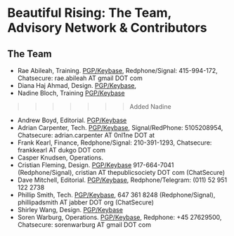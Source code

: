 Beautiful Rising: The Team, Advisory Network & Contributors
===========================================================

## The Team

* Rae Abileah, Training. [PGP/Keybase](https://keybase.io/raeabileah), Redphone/Signal: 415-994-172, Chatsecure: rae.abileah AT gmail DOT com
* Diana Haj Ahmad, Design. [PGP/Keybase](https://keybase.io/diana_tps), 
* Nadine Bloch, Training [PGP/Keybase](https://keybase.io/nadinebloch)
>>>>>>> Added Nadine
* Andrew Boyd, Editorial. [PGP/Keybase](https://keybase.io/brotherboyd)
* Adrian Carpenter, Tech. [PGP/Keybase](https://keybase.io/adriancarpenter), Signal/RedPhone: 5105208954, Chatsecure: adrian.carpenter AT 0nl1ne DOT at
* Frank Kearl, Finance, Redphone/Signal: 210-391-1293, Chatsecure: frankkearl AT dukgo DOT com
* Casper Knudsen, Operations. 
* Cristian Fleming, Design. [PGP/Keybase](https://keybase.io/cristianffff) 917-664-7041 (Redphone/Signal), cristian AT thepublicsociety DOT com (ChatSecure)
* Dave Mitchell, Editorial. [PGP/Keybase](https://keybase.io/daveomitchell), Redphone/Telegram: (011) 52 951 122 2738
* Phillip Smith, Tech. [PGP/Keybase](https://keybase.io/phillipadsmith), 647 361 8248 (Redphone/Signal), phillipadsmith AT jabber DOT org (ChatSecure)
* Shirley Wang, Design. [PGP/Keybase](https://keybase.io/shirleysquirrely)
* Soren Warburg, Operations. [PGP/Keybase](https://keybase.io/sorenwar), Redphone: +45 27629500,
Chatsecure: sorenwarburg AT gmail DOT com
